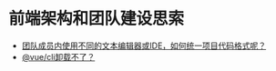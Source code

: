 # 前端架构和团队建设思索

- [团队成员内使用不同的文本编辑器或IDE，如何统一项目代码格式呢？](./editorconfig.md)
- [@vue/cli卸载不了？](./uninstallvuecli.md)